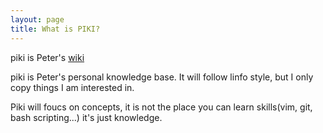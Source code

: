 ```yaml
---
layout: page
title: What is PIKI?
---
```

piki is Peter's [wiki](wiki.html)

piki is Peter's personal knowledge base. It will follow linfo style, but I
only copy things I am interested in. 

Piki will foucs on concepts, it is not the place you can learn skills(vim,
git, bash  scripting...) it's just knowledge.
